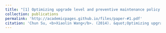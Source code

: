 ```yaml
---
title: "[1] Optimizing upgrade level and preventive maintenance policy for second-hand products sold with warranty"
collection: publications
permalink: 'http://academicpages.github.io/files/paper-#1.pdf'
citation: 'Chun Su, <b>Xiaolin Wang</b>. (2014). &quot;Optimizing upgrade level and preventive maintenance policy for second-hand products sold with warranty.&quot; <i>Journal of Risk and Reliability</i>. 228(5), 518-528. [<a href="https://journals.sagepub.com/doi/abs/10.1177/1748006x14537250">link</a>][<a href="http://academicpages.github.io/files/paper-#1.pdf" download>download</a>]'
---
```


